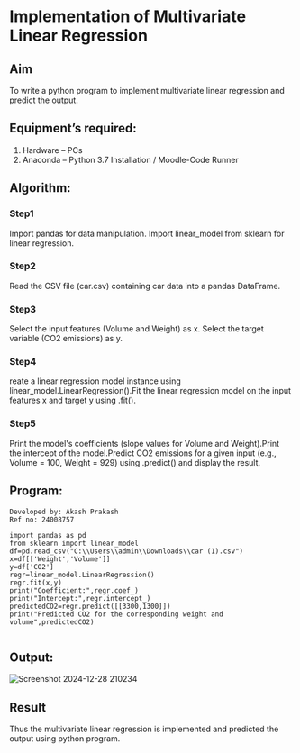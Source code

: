 # Implementation of Multivariate Linear Regression
## Aim
To write a python program to implement multivariate linear regression and predict the output.
## Equipment’s required:
1.	Hardware – PCs
2.	Anaconda – Python 3.7 Installation / Moodle-Code Runner
## Algorithm:
### Step1
Import pandas for data manipulation. Import linear_model from sklearn for linear regression.

### Step2
Read the CSV file (car.csv) containing car data into a pandas DataFrame.

### Step3
Select the input features (Volume and Weight) as x. Select the target variable (CO2 emissions) as y.

### Step4
reate a linear regression model instance using linear_model.LinearRegression().Fit the linear regression model on the input features x and target y using .fit().


### Step5
Print the model's coefficients (slope values for Volume and Weight).Print the intercept of the model.Predict CO2 emissions for a given input (e.g., Volume = 100, Weight = 929) using .predict() and display the result.


## Program:
```
Developed by: Akash Prakash
Ref no: 24008757

import pandas as pd
from sklearn import linear_model
df=pd.read_csv("C:\\Users\\admin\\Downloads\\car (1).csv")
x=df[['Weight','Volume']]
y=df['CO2']
regr=linear_model.LinearRegression()
regr.fit(x,y)
print("Coefficient:",regr.coef_)
print("Intercept:",regr.intercept_)
predictedCO2=regr.predict([[3300,1300]])
print("Predicted CO2 for the corresponding weight and volume",predictedCO2)


```
## Output:


![Screenshot 2024-12-28 210234](https://github.com/user-attachments/assets/31029fc0-e0e4-4752-94cc-047edb0f2806)



## Result
Thus the multivariate linear regression is implemented and predicted the output using python program.
